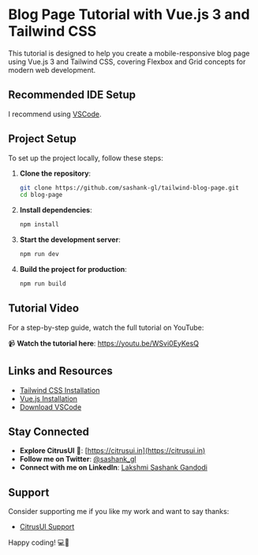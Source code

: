 # Blog Page Tutorial with Vue.js 3 and Tailwind CSS

This tutorial is designed to help you create a mobile-responsive blog page using Vue.js 3 and Tailwind CSS, covering Flexbox and Grid concepts for modern web development.

## Recommended IDE Setup

I recommend using [VSCode](https://code.visualstudio.com/).

## Project Setup

To set up the project locally, follow these steps:

1. **Clone the repository**:

   ```sh
   git clone https://github.com/sashank-gl/tailwind-blog-page.git
   cd blog-page
   ```

2. **Install dependencies**:

   ```sh
   npm install
   ```

3. **Start the development server**:

   ```sh
   npm run dev
   ```

4. **Build the project for production**:
   ```sh
   npm run build
   ```

## Tutorial Video

For a step-by-step guide, watch the full tutorial on YouTube:

📹 **Watch the tutorial here**: https://youtu.be/WSvi0EyKesQ

## Links and Resources

- [Tailwind CSS Installation](https://tailwindcss.com/docs/installation)
- [Vue.js Installation](https://vuejs.org/guide/quick-start.html)
- [Download VSCode](https://code.visualstudio.com/Download)

## Stay Connected

- **Explore CitrusUI** 🍊: [https://citrusui.in](https://citrusui.in)
- **Follow me on Twitter**: [@sashank_gl](https://twitter.com/sashank_gl)
- **Connect with me on LinkedIn**: [Lakshmi Sashank Gandodi](https://www.linkedin.com/in/sashank-gl/)

## Support

Consider supporting me if you like my work and want to say thanks:

- [CitrusUI Support](https://citrusui.in/support)

Happy coding! 💻🎉
